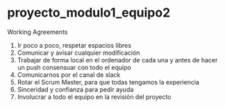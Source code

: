 # proyecto_modulo1_equipo2

Working Agreements

1. Ir poco a poco, respetar espacios libres
2. Comunicar y avisar cualquier modificación
3. Trabajar de forma local en el ordenador de cada una y antes de hacer un push consensuar con todo el equipo
4. Comunicarnos por el canal de slack
5. Rotar el Scrum Master, para que todas tengamos la experiencia
6. Sinceridad y confianza para pedir ayuda
7. Involucrar a todo el equipo en la revisión del proyecto
